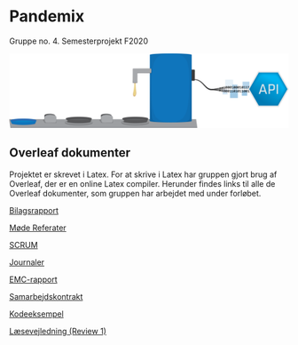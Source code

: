 # Pandemix
Gruppe no. 4. Semesterprojekt F2020

![Rigt billede](./Arkitektur/Rige%20billeder/System_picture_1.png)

## Overleaf dokumenter

Projektet er skrevet i Latex. For at skrive i Latex har gruppen gjort brug af Overleaf, der er en online Latex compiler. Herunder findes links til alle de Overleaf dokumenter, som gruppen har arbejdet med under forløbet.

[Bilagsrapport](https://www.overleaf.com/4744567293jhxghbqrgryg)

[Møde Referater](https://www.overleaf.com/6178354939frypsgmrvfys)

[SCRUM](https://www.overleaf.com/7629767412dgrhcwymtscp)

[Journaler](https://www.overleaf.com/6542664777nngxjcqhsscc)

[EMC-rapport](https://www.overleaf.com/2145621491fwyhhdcmzbnn)

[Samarbejdskontrakt](https://www.overleaf.com/7638152918mzwvfrnpcqst)

[Kodeeksempel](https://www.overleaf.com/3688422516tmnmgvbcnwhm)

[Læsevejledning (Review 1)](https://www.overleaf.com/2763173569ybszpmthgpyg)
